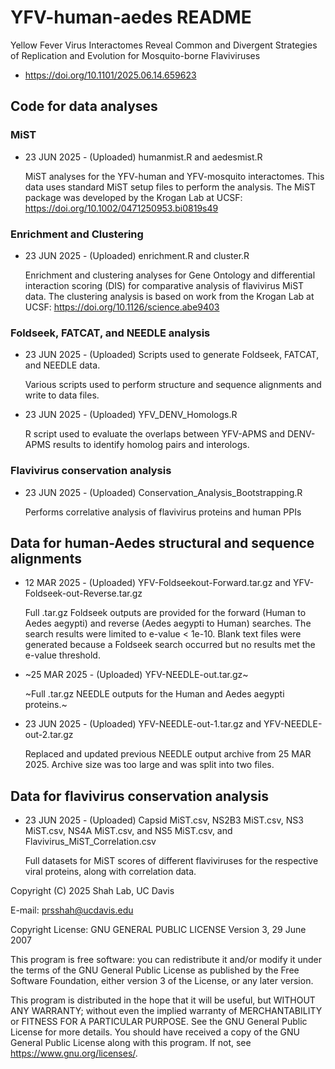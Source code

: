 # YFV-human-aedes README

Yellow Fever Virus Interactomes Reveal Common and Divergent Strategies of Replication and Evolution for Mosquito-borne Flaviviruses
  - <https://doi.org/10.1101/2025.06.14.659623>

## Code for data analyses
### MiST
  - 23 JUN 2025 - (Uploaded) humanmist.R and aedesmist.R

    MiST analyses for the YFV-human and YFV-mosquito interactomes. This data uses standard MiST setup files to perform the analysis.
    The MiST package was developed by the Krogan Lab at UCSF: <https://doi.org/10.1002/0471250953.bi0819s49>

### Enrichment and Clustering
  - 23 JUN 2025 - (Uploaded) enrichment.R and cluster.R

    Enrichment and clustering analyses for Gene Ontology and differential interaction scoring (DIS) for comparative analysis of flavivirus MiST data.
    The clustering analysis is based on work from the Krogan Lab at UCSF: <https://doi.org/10.1126/science.abe9403>

### Foldseek, FATCAT, and NEEDLE analysis
  - 23 JUN 2025 - (Uploaded) Scripts used to generate Foldseek, FATCAT, and NEEDLE data.

    Various scripts used to perform structure and sequence alignments and write to data files.

  - 23 JUN 2025 - (Uploaded) YFV_DENV_Homologs.R

    R script used to evaluate the overlaps between YFV-APMS and DENV-APMS results to identify homolog pairs and interologs.

### Flavivirus conservation analysis
  - 23 JUN 2025 - (Uploaded) Conservation_Analysis_Bootstrapping.R

    Performs correlative analysis of flavivirus proteins and human PPIs
  
## Data for human-Aedes structural and sequence alignments
  - 12 MAR 2025 - (Uploaded) YFV-Foldseekout-Forward.tar.gz and YFV-Foldseek-out-Reverse.tar.gz

    Full .tar.gz Foldseek outputs are provided for the forward (Human to Aedes aegypti) and reverse (Aedes aegypti to Human) searches.
    The search results were limited to e-value < 1e-10.
    Blank text files were generated because a Foldseek search occurred but no results met the e-value threshold.
  
  - ~25 MAR 2025 - (Uploaded) YFV-NEEDLE-out.tar.gz~

    ~Full .tar.gz NEEDLE outputs for the Human and Aedes aegypti proteins.~
  
  - 23 JUN 2025 - (Uploaded) YFV-NEEDLE-out-1.tar.gz and YFV-NEEDLE-out-2.tar.gz

    Replaced and updated previous NEEDLE output archive from 25 MAR 2025. Archive size was too large and was split into two files.

## Data for flavivirus conservation analysis
  - 23 JUN 2025 - (Uploaded) Capsid MiST.csv, NS2B3 MiST.csv, NS3 MiST.csv, NS4A MiST.csv, and NS5 MiST.csv, and Flavivirus_MiST_Correlation.csv

    Full datasets for MiST scores of different flaviviruses for the respective viral proteins, along with correlation data.


Copyright (C) 2025 Shah Lab, UC Davis

E-mail: <prsshah@ucdavis.edu>

Copyright License: GNU GENERAL PUBLIC LICENSE Version 3, 29 June 2007

  This program is free software: you can redistribute it and/or modify it under the terms of the GNU General Public License as published by the Free Software Foundation, either version 3 of the License, or any later version.

  This program is distributed in the hope that it will be useful, but WITHOUT ANY WARRANTY; without even the implied warranty of MERCHANTABILITY or FITNESS FOR A PARTICULAR PURPOSE. See the GNU General Public License for more details. You should have received a copy of the GNU General Public License along with this program. If not, see <https://www.gnu.org/licenses/>.

